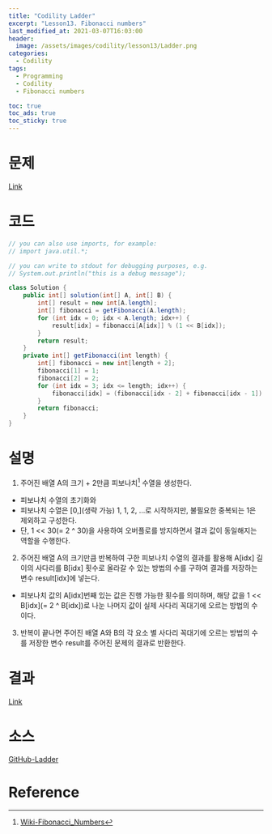 ```yaml
---
title: "Codility Ladder"
excerpt: "Lesson13. Fibonacci numbers"
last_modified_at: 2021-03-07T16:03:00
header:
  image: /assets/images/codility/lesson13/Ladder.png
categories:
  - Codility
tags:
  - Programming
  - Codility
  - Fibonacci numbers

toc: true
toc_ads: true
toc_sticky: true
---
```

# 문제
[Link](https://app.codility.com/programmers/lessons/13-fibonacci_numbers/ladder/)

# 코드
```java
// you can also use imports, for example:
// import java.util.*;

// you can write to stdout for debugging purposes, e.g.
// System.out.println("this is a debug message");

class Solution {
    public int[] solution(int[] A, int[] B) {
        int[] result = new int[A.length];
        int[] fibonacci = getFibonacci(A.length);
        for (int idx = 0; idx < A.length; idx++) {
            result[idx] = fibonacci[A[idx]] % (1 << B[idx]);
        }
        return result;
    }
    private int[] getFibonacci(int length) {
        int[] fibonacci = new int[length + 2];
        fibonacci[1] = 1;
        fibonacci[2] = 2;
        for (int idx = 3; idx <= length; idx++) {
            fibonacci[idx] = (fibonacci[idx - 2] + fibonacci[idx - 1]) % (1 << 30);
        }
        return fibonacci;
    }
}
```

# 설명
1. 주어진 배열 A의 크기 + 2만큼 피보나치[^Fibonacci] 수열을 생성한다.
- 피보나치 수열의 초기화와 
- 피보나치 수열은 [0,](생략 가능) 1, 1, 2, ...로 시작하지만, 불필요한 중복되는 1은 제외하고 구성한다.
- 단, 1 << 30(= 2 ^ 30)을 사용하여 오버플로를 방지하면서 결과 값이 동일해지는 역할을 수행한다.
2. 주어진 배열 A의 크기만큼 반복하여 구한 피보나치 수열의 결과를 활용해 A[idx] 길이의 사다리를 B[idx] 횟수로 올라갈 수 있는 방법의 수를 구하여 결과를 저장하는 변수 result[idx]에 넣는다.
- 피보나치 값의 A[idx]번째 있는 값은 진행 가능한 횟수를 의미하며, 해당 값을 1 << B[idx](= 2 ^ B[idx])로 나눈 나머지 값이 실제 사다리 꼭대기에 오르는 방법의 수이다.
3. 반복이 끝나면 주어진 배열 A와 B의 각 요소 별 사다리 꼭대기에 오르는 방법의 수를 저장한 변수 result를 주어진 문제의 결과로 반환한다.

# 결과
[Link](https://app.codility.com/demo/results/training2QCZB4-ZTQ/)

# 소스
[GitHub-Ladder](https://github.com/GracefulSoul/Sample/blob/master/src/main/java/gracefulsoul/codility/lesson13/Ladder.java)

# Reference
[^Fibonacci]: [Wiki-Fibonacci_Numbers](https://ko.wikipedia.org/wiki/%ED%94%BC%EB%B3%B4%EB%82%98%EC%B9%98_%EC%88%98)